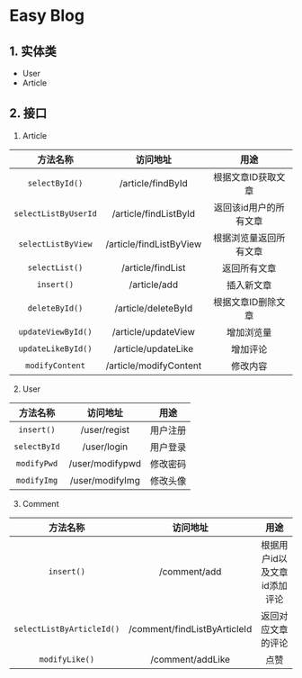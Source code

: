 # Easy Blog

## 1. 实体类

- User
- Article

## 2. 接口

1. Article

|       方法名称       |        访问地址        |          用途          |
| :------------------: | :--------------------: | :--------------------: |
|  `selectById()`   |  /article/findById  |  根据文章ID获取文章  |
| `selectListByUserId` |   /article/findListById    | 返回该id用户的所有文章 |
| `selectListByView` |  /article/findListByView  | 根据浏览量返回所有文章 |
|    `selectList()`    |   /article/findList    |      返回所有文章      |
|      `insert()`      |      /article/add      |       插入新文章       |
|  `deleteById()` | /article/deleteById |  根据文章ID删除文章  |
|  `updateViewById()`  |  /article/updateView   |       增加浏览量       |
|  `updateLikeById()`  |  /article/updateLike   |       增加评论       |
| `modifyContent` | /article/modifyContent | 修改内容 |

2. User

|   方法名称   |    访问地址     |   用途   |
| :----------: | :-------------: | :------: |
|  `insert()`  |  /user/regist   | 用户注册 |
| `selectById` |   /user/login   | 用户登录 |
| `modifyPwd`  | /user/modifypwd | 修改密码 |
| `modifyImg`  | /user/modifyImg | 修改头像 |

3. Comment

|         方法名称          |           访问地址           |             用途             |
| :-----------------------: | :--------------------------: | :--------------------------: |
|        `insert()`         |         /comment/add         | 根据用户id以及文章id添加评论 |
| `selectListByArticleId()` | /comment/findListByArticleId |      返回对应文章的评论      |
|      `modifyLike()`       |       /comment/addLike       |             点赞             |

